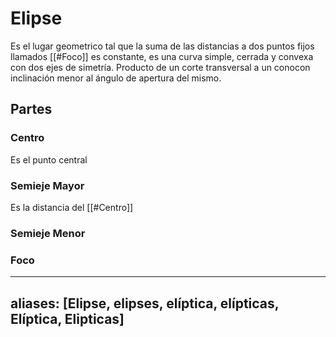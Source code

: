# Elipse
Es el lugar geometrico tal que la suma de las distancias a dos puntos fijos llamados [[#Foco]] es constante, es una curva simple, cerrada y convexa con dos ejes de simetría. Producto de un corte transversal a un conocon inclinación menor al ángulo de apertura del mismo.


## Partes

### Centro
Es el punto central 

### Semieje Mayor
Es la distancia del [[#Centro]]

### Semieje Menor

### Foco





---  
aliases: [Elipse, elipses, elíptica, elípticas, Elíptica, Elipticas]  
---